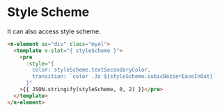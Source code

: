 # Style Scheme
It can also access style scheme.
```html
<n-element as="div" class="myel">
  <template v-slot="{ styleScheme }">
    <pre
      :style="{
        color: styleScheme.textSecondaryColor,
        transition: `color .3s ${styleScheme.cubicBezierEaseInOut}`
      }"
    >{{ JSON.stringify(styleScheme, 0, 2) }}</pre>
  </template>
</n-element>
```